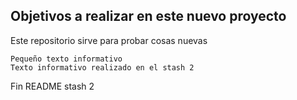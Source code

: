 ## Objetivos a realizar en este nuevo proyecto 

Este repositorio sirve para probar cosas nuevas

	Pequeño texto informativo 
	Texto informativo realizado en el stash 2

Fin README stash 2
